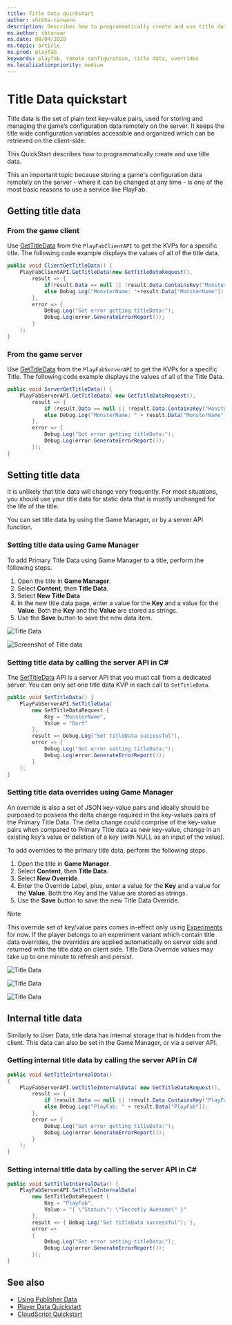 ```yaml
---
title: Title Data quickstart
author: shikha-tarware
description: Describes how to programmatically create and use title data
ms.author: shtarwar
ms.date: 08/04/2020
ms.topic: article
ms.prod: playfab
keywords: playfab, remote configuration, title data, overrides
ms.localizationpriority: medium
---
```


# Title Data quickstart

Title data is the set of plain text key-value pairs, used for storing and managing the game’s configuration data remotely on the server. It keeps the title wide configuration variables accessible and organized which can be retrieved on the client-side.

This QuickStart describes how to programmatically create and use title data.

This an important topic because storing a game's configuration data remotely on the server - where it can be changed at any time - is one of the most basic reasons to use a service like PlayFab.

## Getting title data

### From the game client

Use [GetTitleData](xref:titleid.playfabapi.com.client.title-widedatamanagement.gettitledata) from the `PlayFabClientAPI` to get the KVPs for a specific title. The following code example displays the values of all of the title data.

```csharp
public void ClientGetTitleData() {
    PlayFabClientAPI.GetTitleData(new GetTitleDataRequest(),
        result => {
            if(result.Data == null || !result.Data.ContainsKey("MonsterName")) Debug.Log("No MonsterName");
            else Debug.Log("MonsterName: "+result.Data["MonsterName"]);
        },
        error => {
            Debug.Log("Got error getting titleData:");
            Debug.Log(error.GenerateErrorReport());
        }
    );
}
```

### From the game server

Use [GetTitleData](xref:titleid.playfabapi.com.server.title-widedatamanagement.gettitledata) from the `PlayFabServerAPI` to get the KVPs for a specific Title. The following code example displays the values of all of the Title Data.

```csharp
public void ServerGetTitleData() {
    PlayFabServerAPI.GetTitleData( new GetTitleDataRequest(),
        result => {
            if (result.Data == null || !result.Data.ContainsKey("MonsterName")) Debug.Log("No MonsterName");
            else Debug.Log("MonsterName: " + result.Data["MonsterName"]);
        },
        error => {
            Debug.Log("Got error getting titleData:");
            Debug.Log(error.GenerateErrorReport());
        });
}
```

## Setting title data

It is unlikely that title data will change very frequently. For most situations, you should use your title data for static data that is mostly unchanged for the life of the title.

You can set title data by using the Game Manager, or by a server API function. 

### Setting title data using Game Manager

To add Primary Title Data using Game Manager to a title, perform the following steps.
1.	Open the title in **Game Manager**.
2.	Select **Content**, then **Title Data**.
3.	Select **New Title Data**
4.	In the new title data page, enter a value for the **Key** and a value for the **Value**. Both the **Key** and the **Value** are stored as strings.
5.	Use the **Save** button to save the new data item.

![Title Data](media/tutorials/title-data-new-title-data.PNG "New Title Data")

![Screenshot of Title data](media/tutorials/title-data-add-primary-title-data.PNG "Set Title Data")

### Setting title data by calling the server API in C#

The [SetTitleData](xref:titleid.playfabapi.com.server.title-widedatamanagement.settitledata) API is a server API that you must call from a dedicated server. You can only set one title data KVP in each call to `SetTitleData`.

```csharp
public void SetTitleData() {
    PlayFabServerAPI.SetTitleData(
        new SetTitleDataRequest {
            Key = "MonsterName",
            Value = "Dorf"
        },
        result => Debug.Log("Set titleData successful"),
        error => {
            Debug.Log("Got error setting titleData:");
            Debug.Log(error.GenerateErrorReport());
        }
    );
}
```
### Setting title data overrides using Game Manager

An override is also a set of JSON key-value pairs and ideally should be purposed to possess the delta change required in the key-values pairs of the Primary Title Data. The delta change could comprise of the key-value pairs when compared to Primary Title data as new key-value, change in an existing key’s value or deletion of a key (with NULL as an input of the value). 

To add overrides to the primary title data, perform the following steps.
1.	Open the title in **Game Manager**.
2.	Select **Content**, then **Title Data**.
3.	Select **New Override**.
4.	Enter the Override Label, plus, enter a value for the **Key** and a value for the **Value**. Both the Key and the Value are stored as strings.
5.	Use the **Save** button to save the new Title Data Override.

> [!NOTE]
> This override set of key/value pairs comes in-effect only using [Experiments](https://docs.microsoft.com/gaming/playfab/features/analytics/experiments) for now. 
If the player belongs to an experiment variant which contain title data overrides, the overrides are applied automatically on server side and returned with the title data on client side.
> Title Data Override values may take up to one minute to refresh and persist. 

![Title Data](media/tutorials/new-title-data-override.PNG "New Title Data Override")

![Title Data](media/tutorials/set-title-data-override.PNG "Set New Title Data Override")

![Title Data](media/tutorials/title-data-landing.PNG "Title Data and Override")

## Internal title data

Similarly to User Data, title data has internal storage that is hidden from the client. This data can also be set in the Game Manager, or via a server API.

### Getting internal title data by calling the server API in C#

```csharp
public void GetTitleInternalData()
{
    PlayFabServerAPI.GetTitleInternalData( new GetTitleDataRequest(),
        result => {
            if (result.Data == null || !result.Data.ContainsKey("PlayFab")) Debug.Log("No PlayFab");
            else Debug.Log("PlayFab: " + result.Data["PlayFab"]);
        },
        error => {
            Debug.Log("Got error getting titleData:");
            Debug.Log(error.GenerateErrorReport());
        }
    );
}
```

### Setting internal title data by calling the server API in C#

```csharp
public void SetTitleInternalData() {
    PlayFabServerAPI.SetTitleInternalData(
        new SetTitleDataRequest {
            Key = "PlayFab",
            Value = "{ \"Status\": \"Secretly Awesome\" }"
        },
        result => { Debug.Log("Set titleData successful"); },
        error =>
        {
            Debug.Log("Got error setting titleData:");
            Debug.Log(error.GenerateErrorReport());
        });
}
```

## See also

- [Using Publisher Data](../../data/titledata/using-publisher-data.md)
- [Player Data Quickstart](../../data/playerdata/quickstart.md)
- [CloudScript Quickstart](../../automation/cloudscript/quickstart.md)
